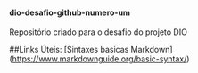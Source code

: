 #### dio-desafio-github-numero-um
Repositório criado para o desafio do projeto DIO

##Links Úteis:
[Sintaxes basicas Markdown] (https://www.markdownguide.org/basic-syntax/)
